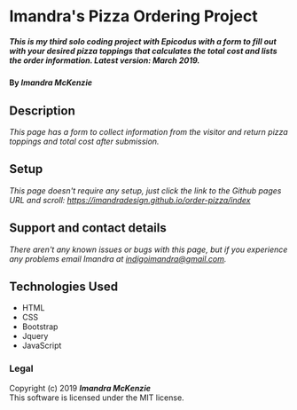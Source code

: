 # Imandra's Pizza Ordering Project

##### _This is my third solo coding project with Epicodus with a form to fill out with your desired pizza toppings that calculates the total cost and lists the order information. Latest version: March 2019._

#### By _**Imandra McKenzie**_

## Description

_This page has a form to collect information from the visitor and return pizza toppings and total cost after submission._

## Setup

_This page doesn't require any setup, just click the link to the Github pages URL and scroll:
https://imandradesign.github.io/order-pizza/index_

## Support and contact details

_There aren't any known issues or bugs with this page, but if you experience any problems email Imandra at indigoimandra@gmail.com._

## Technologies Used

* HTML
* CSS
* Bootstrap
* Jquery
* JavaScript

### Legal

Copyright (c) 2019 **_Imandra McKenzie_**
<br>
This software is licensed under the MIT license.
